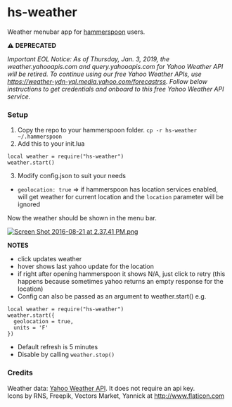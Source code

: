 # hs-weather

Weather menubar app for [hammerspoon](http://www.hammerspoon.org) users.

:warning: **DEPRECATED**

_Important EOL Notice: As of Thursday, Jan. 3, 2019, the weather.yahooapis.com and query.yahooapis.com for Yahoo Weather API will be retired.
To continue using our free Yahoo Weather APIs, use https://weather-ydn-yql.media.yahoo.com/forecastrss. Follow below instructions to get credentials and onboard to this free Yahoo Weather API service._

### Setup

1. Copy the repo to your hammerspoon folder. 
```cp -r hs-weather ~/.hammerspoon```
2. Add this to your init.lua
```
local weather = require("hs-weather")
weather.start()
```
3. Modify config.json to suit your needs  
  - ```geolocation: true``` => if hammerspoon has location services enabled, will get weather for current location and the ```location``` parameter will be ignored

Now the weather should be shown in the menu bar.

[![Screen Shot 2016-08-21 at 2.37.41 PM.png](https://s10.postimg.org/e9djfzq6x/Screen_Shot_2016_08_21_at_2_37_41_PM.png)](https://postimg.org/image/rdj3soi8l/)

**NOTES**
- click updates weather
- hover shows last yahoo update for the location
- if right after opening hammerspoon it shows N/A, just click to retry (this happens because sometimes yahoo returns an empty response for the location)
- Config can also be passed as an argument to weather.start() e.g.
```
local weather = require("hs-weather")
weather.start({
  geolocation = true,
  units = 'F'
})
```
- Default refresh is 5 minutes
- Disable by calling ```weather.stop()```

### Credits

Weather data: [Yahoo Weather API](https://developer.yahoo.com/weather/). It does not require an api key.  
Icons by RNS, Freepik, Vectors Market, Yannick at http://www.flaticon.com
